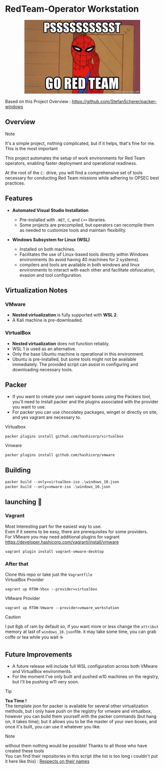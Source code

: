 # RedTeam-Operator Workstation  
<p align="center">
  <img src="./image/RedTeam.jpg" alt="Red" />
</p>  

Based on this Project Overview : https://github.com/StefanScherer/packer-windows  
 
## Overview  
> [!NOTE]  
> It's a simple project, nothing complicated, but if it helps, that's fine for me.  This is the most important

This project automates the setup of work environments for Red Team operators, enabling faster deployment and operational readiness.  

At the root of the `C:` drive, you will find a comprehensive set of tools necessary for conducting Red Team missions while adhering to OPSEC best practices.  

## Features  
- **Automated Visual Studio Installation**  
  - Pre-installed with `.NET`, `C`, and `C++` libraries.  
  - Some projects are precompiled, but operators can recompile them as needed to customize tools and maintain flexibility.  

- **Windows Subsystem for Linux (WSL)**  
  - Installed on both machines.  
  - Facilitates the use of Linux-based tools directly within Windows environments (to avoid having 40 machines for 2 systems).   
  - compilers and tools are available in both windows and linux environments to interact with each other and facilitate obfuscation, evasion and tool configuration.

## Virtualization Notes  

### VMware  
- **Nested virtualization** is fully supported with **WSL 2**.
- A Kali machine is pre-downloaded.   

### VirtualBox  
- **Nested virtualization** does not function reliably.  
- WSL 1 is used as an alternative.  
- Only the base Ubuntu machine is operational in this environment.  
- Ubuntu is pre-installed, but some tools might not be available immediately. The provided script can assist in configuring and downloading necessary tools.  

## Packer  
- If you want to create your own vagrant boxes using the Packers tool, you'll need to install packer and the plugins associated with the provider you want to use.  
- For packer you can use chocolatey packages, winget or directly on site, and yes vagrant are necessary to.  

Virtualbox  
```packer
packer plugins install github.com/hashicorp/virtualbox
```
Vmware  
```packer
packer plugins install github.com/hashicorp/vmware
```
## Building  
```
packer build --only=virtualbox-iso .\windows_10.json 
packer build --only=vmware-iso .\windows_10.json 
```

## launching  :rocket:  
### Vagrant  
Most Interesting part for the easiest way to use.  
Even if it seems to be easy, there are prerequisites for some providers.  
For VMware you may need additional plugins for vagrant  
https://developer.hashicorp.com/vagrant/install/vmware   
```
vagrant plugin install vagrant-vmware-desktop
```

### After that  
Clone this repo or take just the `Vagrantfile`  
VirtualBox Provider
```
vagrant up RTOW-Vbox --provider=virtualbox
```

VMware Provider
```
vagrant up RTOW-Vmware --provider=vmware_workstation
```

> [!CAUTION]
> I put 8gb of ram by default so, if you want more or less change the `attribut` memory at last of `windows_10.json`file.
> it may take some time, you can grab coffe or tea while you wait  :coffee:

## Future Improvements  
- A future release will include full WSL configuration across both VMware and VirtualBox environments.
- For the moment I've only built and pushed w10 machines on the registry, but I'll be pushing w11 very soon.  

> [!TIP]
> **Tea Time !**  
> The template json for packer is available for several other virtualization methods, but I only have push on the registry for vmware and virtualbox, however you can build them yourself with the packer commands (but hang on, it takes time); but it allows you to be the master of your own boxes, and once it's built, you can use it whatever you like.

> [!NOTE]
> without them nothing would be possible! Thanks to all those who have created these tools  
> You can find their repositories in this script (the list is too long i couldn't put it here like this) :  [Respects on their names](https://github.com/Oni-kuki/RedTeam-Operator_Workstation/blob/main/AutoInstallwin/install.ps1)  
